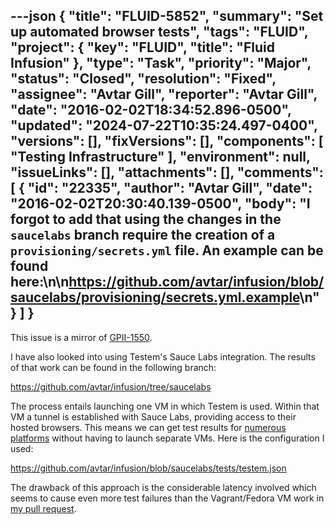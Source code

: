 ---json
{
  "title": "FLUID-5852",
  "summary": "Set up automated browser tests",
  "tags": "FLUID",
  "project": {
    "key": "FLUID",
    "title": "Fluid Infusion"
  },
  "type": "Task",
  "priority": "Major",
  "status": "Closed",
  "resolution": "Fixed",
  "assignee": "Avtar Gill",
  "reporter": "Avtar Gill",
  "date": "2016-02-02T18:34:52.896-0500",
  "updated": "2024-07-22T10:35:24.497-0400",
  "versions": [],
  "fixVersions": [],
  "components": [
    "Testing Infrastructure"
  ],
  "environment": null,
  "issueLinks": [],
  "attachments": [],
  "comments": [
    {
      "id": "22335",
      "author": "Avtar Gill",
      "date": "2016-02-02T20:30:40.139-0500",
      "body": "I forgot to add that using the changes in the `saucelabs` branch require the creation of a `provisioning/secrets.yml` file. An example can be found here:\n\n<https://github.com/avtar/infusion/blob/saucelabs/provisioning/secrets.yml.example>\n"
    }
  ]
}
---
This issue is a mirror of [GPII-1550](https://issues.gpii.net/browse/GPII-1550).

I have also looked into using Testem's Sauce Labs integration. The results of that work can be found in the following branch:

<https://github.com/avtar/infusion/tree/saucelabs>

The process entails launching one VM in which Testem is used. Within that VM a tunnel is established with Sauce Labs, providing access to their hosted browsers. This means we can get test results for [numerous platforms](https://saucelabs.com/platforms/) without having to launch separate VMs. Here is the configuration I used:

<https://github.com/avtar/infusion/blob/saucelabs/tests/testem.json>

The drawback of this approach is the considerable latency involved which seems to cause even more test failures than the Vagrant/Fedora VM work in [my pull request](https://github.com/fluid-project/infusion/pull/664).

        